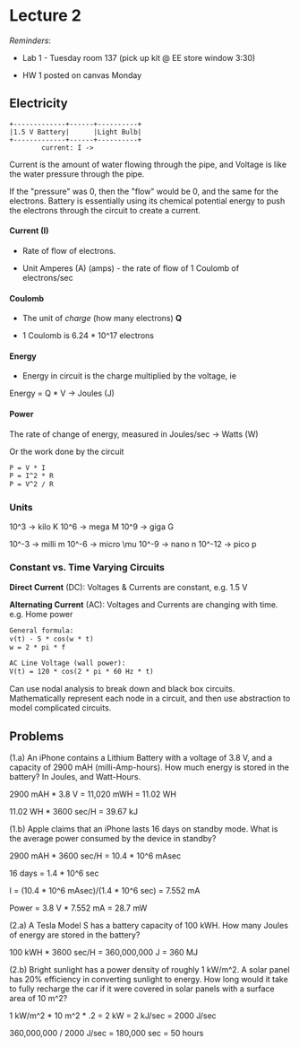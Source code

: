 # Lecture 2

*Reminders*: 

- Lab 1 - Tuesday room 137 (pick up kit @ EE store window 3:30)

- HW 1 posted on canvas Monday


## Electricity

```
+-------------+------+----------+
|1.5 V Battery|      |Light Bulb|
+-------------+------+----------+
        current: I ->
```

Current is the amount of water flowing through the pipe, and Voltage is like the water pressure through the pipe.

If the "pressure" was 0, then the "flow" would be 0, and the same for the electrons. Battery is essentially using its chemical potential energy to push the electrons through the circuit to create a current.

#### Current (I) 

- Rate of flow of electrons. 
 
- Unit Amperes (A) (amps) - the rate of flow of 1 Coulomb of electrons/sec

#### Coulomb

- The unit of *charge* (how many electrons) **Q**

- 1 Coulomb is 6.24 * 10^17 electrons
#### Energy 

- Energy in circuit is the charge multiplied by the voltage, ie

Energy = Q * V -> Joules (J)

#### Power

The rate of change of energy, measured in Joules/sec -> Watts (W)

Or the work done by the circuit

```txt
P = V * I
P = I^2 * R
P = V^2 / R
```

### Units

10^3 -> kilo K
10^6 -> mega M
10^9 -> giga G

10^-3 -> milli m
10^-6 -> micro \mu
10^-9 -> nano n
10^-12 -> pico p


### Constant vs. Time Varying Circuits

**Direct Current** (DC): Voltages & Currents are constant, e.g. 1.5 V

**Alternating Current** (AC): Voltages and Currents are changing with time. e.g. Home power

```txt
General formula:
v(t) - 5 * cos(w * t)
w = 2 * pi * f

AC Line Voltage (wall power): 
V(t) = 120 * cos(2 * pi * 60 Hz * t)
```


Can use nodal analysis to break down and black box circuits. Mathematically represent each node in a circuit, and then use abstraction to model complicated circuits.


## Problems

(1.a) An iPhone contains a Lithium Battery with a voltage of 3.8 V, and a capacity of 2900 mAH (milli-Amp-hours). How much energy is stored in the battery? In Joules, and Watt-Hours.


2900 mAH * 3.8 V = 11,020 mWH = 11.02 WH

11.02 WH * 3600 sec/H = 39.67 kJ

(1.b) Apple claims that an iPhone lasts 16 days on standby mode. What is the average power consumed by the device in standby?

2900 mAH * 3600 sec/H = 10.4 * 10^6 mAsec

16 days = 1.4 * 10^6 sec

I = (10.4 * 10^6 mAsec)/(1.4 * 10^6 sec) = 7.552 mA

Power = 3.8 V * 7.552 mA = 28.7 mW


(2.a) A Tesla Model S has a battery capacity of 100 kWH. How many Joules of energy are stored in the battery?

100 kWH * 3600 sec/H = 360,000,000 J = 360 MJ


(2.b) Bright sunlight has a power density of roughly 1 kW/m^2. A solar panel has 20% efficiency in converting sunlight to energy. How long would it take to fully recharge the car if it were covered in solar panels with a surface area of 10 m^2?

1 kW/m^2 * 10 m^2 * .2 = 2 kW = 2 kJ/sec = 2000 J/sec

360,000,000 / 2000 J/sec = 180,000 sec = 50 hours






